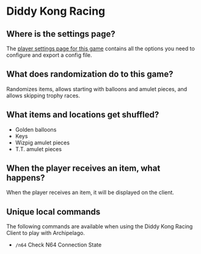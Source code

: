 # Diddy Kong Racing

## Where is the settings page?
The [player settings page for this game](../player-settings) contains all the options you need to configure and export a
config file.

## What does randomization do to this game?
Randomizes items, allows starting with balloons and amulet pieces, and allows skipping trophy races.

## What items and locations get shuffled?
- Golden balloons
- Keys
- Wizpig amulet pieces
- T.T. amulet pieces

## When the player receives an item, what happens?
When the player receives an item, it will be displayed on the client.

## Unique local commands
The following commands are available when using the Diddy Kong Racing Client to play with Archipelago.
- `/n64` Check N64 Connection State
